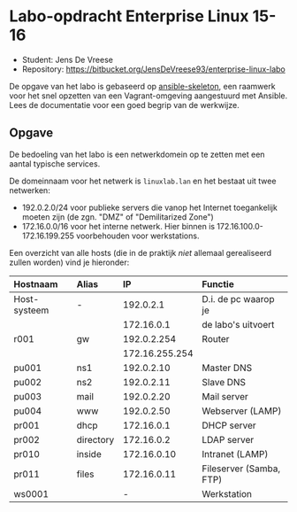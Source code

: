 # Labo-opdracht Enterprise Linux 15-16

- Student: Jens De Vreese
- Repository: https://bitbucket.org/JensDeVreese93/enterprise-linux-labo

De opgave van het labo is gebaseerd op [ansible-skeleton](https://github.com/bertvv/ansible-skeleton), een raamwerk voor het snel opzetten van een Vagrant-omgeving aangestuurd met Ansible. Lees de documentatie voor een goed begrip van de werkwijze.

## Opgave

De bedoeling van het labo is een netwerkdomein op te zetten met een aantal typische services.

De domeinnaam voor het netwerk is `linuxlab.lan` en het bestaat uit twee netwerken:

- 192.0.2.0/24 voor publieke servers die vanop het Internet toegankelijk moeten zijn (de zgn. "DMZ" of "Demilitarized Zone")
- 172.16.0.0/16 voor het interne netwerk. Hier binnen is 172.16.100.0-172.16.199.255 voorbehouden voor werkstations.

Een overzicht van alle hosts (die in de praktijk *niet* allemaal gerealiseerd zullen worden) vind je hieronder:

| Hostnaam     | Alias     | IP             | Functie                 |
| :---         | :---      | :---           | :---                    |
| Host-systeem | -         | 192.0.2.1      | D.i. de pc waarop je    |
|              |           | 172.16.0.1     | de labo's uitvoert      |
| r001         | gw        | 192.0.2.254    | Router                  |
|              |           | 172.16.255.254 |                         |
| pu001        | ns1       | 192.0.2.10     | Master DNS              |
| pu002        | ns2       | 192.0.2.11     | Slave DNS               |
| pu003        | mail      | 192.0.2.20     | Mail server             |
| pu004        | www       | 192.0.2.50     | Webserver (LAMP)        |
| pr001        | dhcp      | 172.16.0.1     | DHCP server             |
| pr002        | directory | 172.16.0.2     | LDAP server             |
| pr010        | inside    | 172.16.0.10    | Intranet (LAMP)         |
| pr011        | files     | 172.16.0.11    | Fileserver (Samba, FTP) |
| ws0001       |           | -              | Werkstation             |


